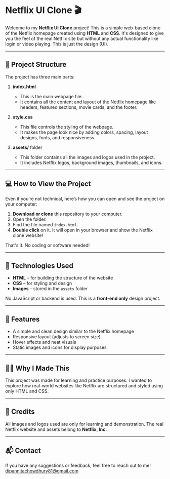 # Netflix UI Clone 🎬

Welcome to my **Netflix UI Clone** project! This is a simple web-based clone of the Netflix homepage created using **HTML** and **CSS**. It's designed to give you the feel of the real Netflix site but without any actual functionality like login or video playing. This is just the design (UI).

---

## 📁 Project Structure

The project has three main parts:

1. **index.html**
   - This is the main webpage file.
   - It contains all the content and layout of the Netflix homepage like headers, featured sections, movie cards, and the footer.

2. **style.css**
   - This file controls the styling of the webpage.
   - It makes the page look nice by adding colors, spacing, layout designs, fonts, and responsiveness.

3. **assets/** folder
   - This folder contains all the images and logos used in the project.
   - It includes Netflix logos, background images, thumbnails, and icons.

---

## 💻 How to View the Project

Even if you’re not technical, here’s how you can open and see the project on your computer:

1. **Download or clone** this repository to your computer.
2. Open the folder.
3. Find the file named `index.html`.
4. **Double click** on it. It will open in your browser and show the Netflix clone website!

That's it. No coding or software needed!

---

## 🚀 Technologies Used

- **HTML** – for building the structure of the website
- **CSS** – for styling and design
- **Images** – stored in the `assets` folder

No JavaScript or backend is used. This is a **front-end only** design project.

---

## 📝 Features

- A simple and clean design similar to the Netflix homepage
- Responsive layout (adjusts to screen size)
- Hover effects and neat visuals
- Static images and icons for display purposes

---

## 👩‍💻 Why I Made This

This project was made for learning and practice purposes. I wanted to explore how real-world websites like Netflix are structured and styled using only HTML and CSS.

---

## 🙌 Credits

All images and logos used are only for learning and demonstration. The real Netflix website and assets belong to **Netflix, Inc.**

---

## 📬 Contact

If you have any suggestions or feedback, feel free to reach out to me!
dipannitachowdhury81@gmail.com

